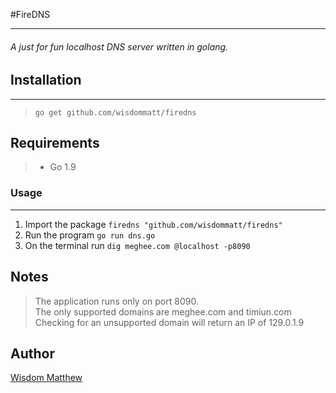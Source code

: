 #FireDNS
___

###### A just for fun localhost DNS server written in golang.

## Installation
___
> `go get github.com/wisdommatt/firedns`

## Requirements
> * Go 1.9

### Usage
___

1. Import the package `firedns "github.com/wisdommatt/firedns"`
2. Run the program `go run dns.go`
3. On the terminal run `dig meghee.com @localhost -p8090`

## Notes
> The application runs only on port 8090. \
> The only supported domains are meghee.com and timiun.com \
> Checking for an unsupported domain will return an IP of 129.0.1.9 

## Author
[Wisdom Matthew](https://github.com/wisdommatt/)
